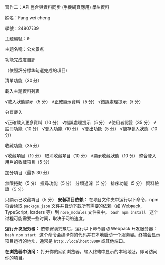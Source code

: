 習作二：API 整合與資料同步 (手機網頁應用)
學生資料

姓名：Fang wei cheng

學號：24807739

主題編號：9

主題名稱：公众景点

功能完成度自評

（依照評分標準勾選完成的項目）


清單功能（30 分）

 載入主題資料列表

 √載入狀態顯示（5 分）
 √正確顯示資料（5 分）
 √錯誤處理提示（5 分）

分頁載入

 √正確載入更多資料（10 分）
 √錯誤處理提示（5 分）
 √使用者認證（35 分）
 √註冊功能（10 分）
 √登入功能（10 分）
 √登出功能（5 分）
 √儲存登入狀態（10 分）

收藏功能（35 分）

 √收藏項目（10 分）
 取消收藏項目（10 分）
 √顯示收藏狀態（10 分）
 整合登入用戶的收藏項目（5 分）

加分項目（最多 30 分）

 無限捲動（5 分）
 搜尋功能（5 分）
 分類過濾（5 分）
 排序功能（5 分）
 資料驗證（5 分）

 只顯示已收藏項目（5 分）
 **安装项目依赖：**
    在项目文件夹中运行以下命令，npm 将会读取 `package.json` 文件并自动下载所有需要的依赖（如 Webpack, TypeScript, loaders 等）到 `node_modules` 文件夹中。
    ```bash
    npm install
    ```
    这个过程可能需要一些时间，取决于网络速度。

 **运行开发服务器：**
    依赖安装完成后，运行以下命令启动 Webpack 开发服务器：
    ```bash
    npm start
    ```
    这个命令会编译你的代码并在本地启动一个服务器。终端会显示项目运行的地址，通常是 `http://localhost:8080` 或其他端口。

 **在浏览器中访问：**
    打开你的网页浏览器，输入终端中显示的本地地址，即可访问你的项目。
